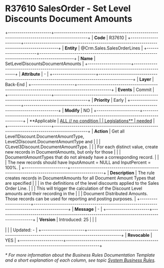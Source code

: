 ﻿---
erp.type: business-rule
erp.entity: Crm.Sales.SalesOrderLines
---

# R37610 SalesOrder - Set Level Discounts Document Amounts
+----------------------+-----------------------------------------------------------------------------------------------+
| **Code**             | R37610                                                                                        |
+----------------------+-----------------------------------------------------------------------------------------------+
| **Entity**           | @Crm.Sales.SalesOrderLines                                                                    |
+----------------------+-----------------------------------------------------------------------------------------------+
| **Name**             | SetLevelDiscountsDocumentAmounts                                                              |
+----------------------+-----------------------------------------------------------------------------------------------+
| **Attribute**        | -                                                                                             |
+----------------------+-----------------------------------------------------------------------------------------------+
| **Layer**            | Back-End                                                                                      |
+----------------------+-----------------------------------------------------------------------------------------------+
| **Events**           | Commit                                                                                        |
+----------------------+-----------------------------------------------------------------------------------------------+
| **Priority**         | Early                                                                                         |
+----------------------+-----------------------------------------------------------------------------------------------+
| **Modify**           | NO                                                                                            |
+----------------------+-----------------------------------------------------------------------------------------------+
| **Applicable         | [ALL // no condition                                                                          |
| Legislations**       | needed](xref:applicable-legislations)                                                         |
+----------------------+-----------------------------------------------------------------------------------------------+
| **Action**           |  Get all Level1Discount.DocumentAmountType, Level2Discount.DocumentAmountType and             |
|                      |  CLevel3Discount.DocumentAmountType.                                                          |
|                      |  For each distinct value, create new records in DocumentAmounts, but only for those           |
|                      |  DocumentAmountTypes that do not already have a corresponding record.                         |
|                      |  The new records should have InputAmount = NULL and InputPercent = 100%.                      |
+----------------------+-----------------------------------------------------------------------------------------------+
| **Description**      | The rule creates records in DocumentAmounts for all Document Amount Types that are specified  |
|                      | in the definitions of the level discounts applied to the Sales Order Line.                    |
|                      | This will trigger the calculation of the Discount Level amounts and their recording in the    |
|                      | Document Distributed Amounts. Those records can be used for reporting and posting purposes.   |
+----------------------+-----------------------------------------------------------------------------------------------+
| **Message**          | -                                                                                             |
+----------------------+-----------------------------------------------------------------------------------------------+
| **Version**          | Introduced: 25                                                                                |
|                      | <br/><br/>                                                                                    |
|                      | Updated: -                                                                                    |
+----------------------+-----------------------------------------------------------------------------------------------+
| **Revocable**        | YES                                                                                           |
+----------------------+-----------------------------------------------------------------------------------------------+

*\* For more information about the Business Rules Documentation Template and a short explanation of each column, see
topic [System Business Rules](../templates/template-description-system-business-rules.md).*
